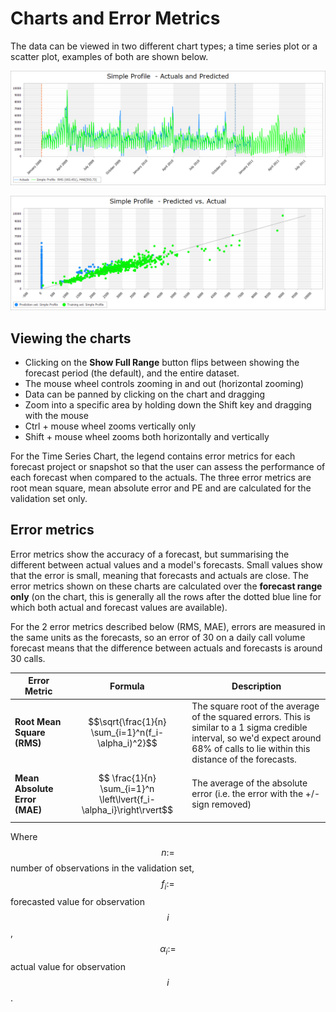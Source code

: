 # Charts and Error Metrics

The data can be viewed in two different chart types; a time series plot or a scatter plot, examples of both are shown below.


![Time Series Chart](imgs/Charts_TimeSeriesChart.png)


![Scatterplot](imgs/Charts_Scatterplot.png)


## Viewing the charts

- Clicking on the **Show Full Range** button flips between showing the forecast period (the default), and the entire dataset.
- The mouse wheel controls zooming in and out (horizontal zooming)
- Data can be panned by clicking on the chart and dragging
- Zoom into a specific area by holding down the Shift key and dragging with the mouse
- Ctrl + mouse wheel zooms vertically only
- Shift + mouse wheel zooms both horizontally and vertically


For the Time Series Chart, the legend contains error metrics for each forecast project or snapshot so that the user can assess the performance of each forecast when compared to the actuals.  The three error metrics are root mean square, mean absolute error and PE and are calculated for the validation set only.


## Error metrics

Error metrics show the accuracy of a forecast, but summarising the different between actual values and a model's forecasts. Small values show that the error is small, meaning that forecasts and actuals are close. The error metrics shown on these charts are calculated over the **forecast range only** (on the chart, this is generally all the rows after the dotted blue line for which both actual and forecast values are available).

For the 2 error metrics described below (RMS, MAE), errors are measured in the same units as the forecasts, so an error of 30 on a daily call volume forecast means that the difference between actuals and forecasts is around 30 calls.


| Error Metric                                                                                        | Formula | Description                                                                   |
|-----------------------------------------------------------------------------------------------------|:---:|-------------------------------------------------------------------------------|
| **Root Mean Square (RMS)**                                                                              |   $$\sqrt{\frac{1}{n}  \sum_{i=1}^n(f_i-\alpha_i)^2}$$      | The square root of the average of the squared errors. This is similar to a 1 sigma credible interval, so we'd expect around 68% of calls to lie within this distance of the forecasts.                         |
| **Mean Absolute Error (MAE)**                                                                          |   $$ \frac{1}{n} \sum_{i=1}^n \left\lvert{f_i-\alpha_i}\right\rvert$$      | The average of the absolute error (i.e. the error with  the +/- sign removed) |


Where $$n:=$$ number of observations in the validation set,  $$f_i:=$$ forecasted value for observation $$i$$, $$\alpha_i:=$$ actual value for observation $$i$$.